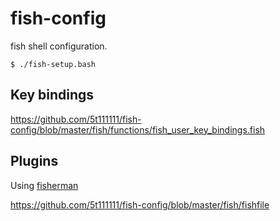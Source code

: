 # fish-config

fish shell configuration.

```shell
$ ./fish-setup.bash
```

## Key bindings

https://github.com/5t111111/fish-config/blob/master/fish/functions/fish_user_key_bindings.fish

## Plugins

Using [fisherman](https://github.com/fisherman/fisherman)

https://github.com/5t111111/fish-config/blob/master/fish/fishfile
